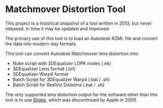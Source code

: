 # Matchmover Distortion Tool
This project is a historical snapshot of a tool written in 2013, but never released. In time it may be updated and improved.

The primary use of this tool is to load an Autodesk RZML file and convert the data into modern-day formats.

This tool can convert Autodesk Matchmover lens distortion into:
- Nuke script with 3DEqualizer LDPK nodes (.nk)
- 3DEqualizer Lens format (.txt)
- 3DEqualizer Warp4 format
- Batch Script for 3DEqualizer Warp4 (.bat / .sh)
- Batch Script for RealViz DistoIma (.bat / .sh)

The only supported lens distortion output for the software other than this tool is to use [Shake](https://en.wikipedia.org/wiki/Shake_(software)), which was discontinued by Apple in 2009.
